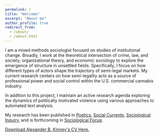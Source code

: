 ```yaml
---
permalink: /
title: "Welcome"
excerpt: "About me"
author_profile: true
redirect_from: 
  - /about/
  - /about.html
---
```


I am a mixed methods sociologist focused on studies of institutional change. Broadly, I work at the theoretical intersection of crime, law, and society, organizational theory, and economic sociology to explore the emergence of structure in unsettled fields. Specifically, I focus on how different types of actors shape the trajectory of semi-legal markets. My current research centers on how semi-legality acts as a source of professional power and social control within the U.S. commercial cannabis industry. 

In addition to this project, I maintain an active research agenda exploring the dynamics of politically motivated violence using various approaches to automated text analysis.   

My research has been published in [Poetics](https://doi.org/10.1016/j.poetic.2018.05.001), [Social Currents](https://journals.sagepub.com/doi/full/10.1177/2329496519880314), [Sociological Inquiry](https://onlinelibrary.wiley.com/doi/full/10.1111/soin.12409), and is forthcoming in [Sociological Focus](https://www.tandfonline.com/toc/usfo20/current).

[Download Alexander B. Kinney's CV Here.](https://www.alexanderkinney.com/files/CV21.pdf) 


